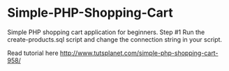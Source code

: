 # Simple-PHP-Shopping-Cart
Simple PHP shopping cart application for beginners.
Step #1
Run the create-products.sql script and change the connection string in your script.

Read tutorial here
 http://www.tutsplanet.com/simple-php-shopping-cart-958/
